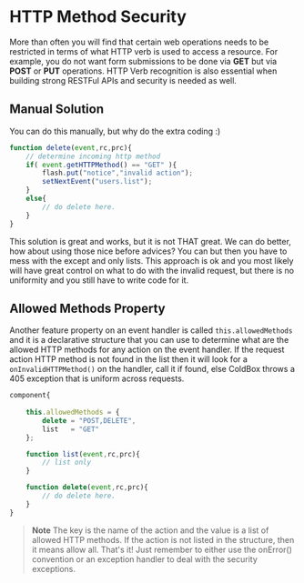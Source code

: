 # HTTP Method Security

More than often you will find that certain web operations needs to be restricted in terms of what HTTP verb is used to access a resource. For example, you do not want form submissions to be done via **GET** but via **POST** or **PUT** operations. HTTP Verb recognition is also essential when building strong RESTFul APIs and security is needed as well.

## Manual Solution
You can do this manually, but why do the extra coding :)

```js
function delete(event,rc,prc){
	// determine incoming http method
	if( event.getHTTPMethod() == "GET" ){
		flash.put("notice","invalid action");
		setNextEvent("users.list");
	}
	else{
		// do delete here.
	}
}
```

This solution is great and works, but it is not THAT great. We can do better, how about using those nice before advices? You can but then you have to mess with the except and only lists. This approach is ok and you most likely will have great control on what to do with the invalid request, but there is no uniformity and you still have to write code for it.

## Allowed Methods Property

Another feature property on an event handler is called <code>this.allowedMethods</code> and it is a declarative structure that you can use to determine what are the allowed HTTP methods for any action on the event handler. If the request action HTTP method is not found in the list then it will look for a <code>onInvalidHTTPMethod()</code> on the handler, call it if found, else ColdBox throws a 405 exception that is uniform across requests.

```js
component{
	
	this.allowedMethods = { 
		delete = "POST,DELETE",
		list   = "GET"
	};

	function list(event,rc,prc){
		// list only
	}

	function delete(event,rc,prc){
		// do delete here.
	}
}
```

> **Note** The key is the name of the action and the value is a list of allowed HTTP methods. If the action is not listed in the structure, then it means allow all. That's it! Just remember to either use the onError() convention or an exception handler to deal with the security exceptions.
